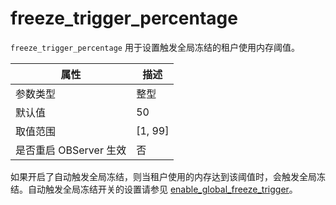 freeze_trigger_percentage
==============================================

`freeze_trigger_percentage` 用于设置触发全局冻结的租户使用内存阈值。

|      **属性**      |  **描述**   |
|------------------|-----------|
| 参数类型             | 整型        |
| 默认值              | 50      |
| 取值范围             | \[1, 99\] |
| 是否重启 OBServer 生效 | 否         |

如果开启了自动触发全局冻结，则当租户使用的内存达到该阈值时，会触发全局冻结。自动触发全局冻结开关的设置请参见 [enable_global_freeze_trigger](../3.system-configuration-items/61.enable_global_freeze_trigger.md)。
